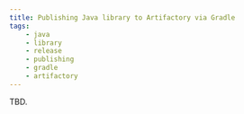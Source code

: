 ```yaml
---
title: Publishing Java library to Artifactory via Gradle
tags:
    - java
    - library
    - release
    - publishing
    - gradle
    - artifactory
---
```


TBD.
